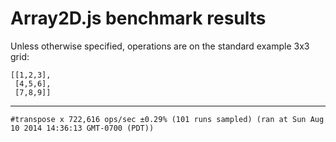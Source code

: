 # Array2D.js benchmark results

Unless otherwise specified, operations are on the standard example 3x3 grid:

    [[1,2,3],
     [4,5,6],
     [7,8,9]]

- - - -

    #transpose x 722,616 ops/sec ±0.29% (101 runs sampled) (ran at Sun Aug 10 2014 14:36:13 GMT-0700 (PDT))
